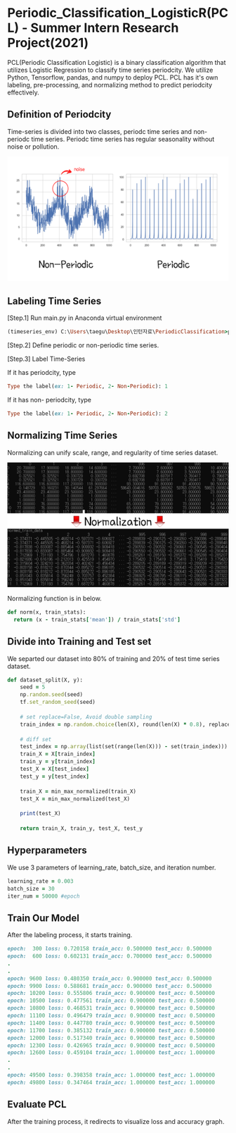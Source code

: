 # Periodic_Classification_LogisticR(PCL) - Summer Intern Research Project(2021)

PCL(Periodic Classification Logistic) is a binary classification algorithm that utilizes Logistic Regression to classify time series periodcity. We utilize Python, Tensorflow, pandas, and numpy to deploy PCL. PCL has it's own labeling, pre-processing, and normalizing method to predict periodcity effectively.

## Definition of Periodcity

Time-series is divided into two classes, periodc time series and non-periodc time series. Periodc time series has regular seasonality without noise or pollution. 

![Watch the video](resource1.png)

## Labeling Time Series

[Step.1] Run main.py in Anaconda virtual environment
```rb
(timeseries_env) C:\Users\taegu\Desktop\인턴자료\PeriodicClassification>python logistic_regression.py
```
[Step.2] Define periodic or non-periodic time series.

[Step.3] Label Time-Series

If it has periodcity, type
```rb
Type the label(ex: 1- Periodic, 2- Non-Periodic): 1
```

If it has non- periodcity, type
```rb
Type the label(ex: 1- Periodic, 2- Non-Periodic): 2
```

## Normalizing Time Series

Normalizing can unify scale, range, and regularity of time series dataset. 

![Watch the video](resource2.png)

Normalizing function is in below.
```rb
def norm(x, train_stats):
  return (x - train_stats['mean']) / train_stats['std']
```

## Divide into Training and Test set

We separted our dataset into 80% of training and 20% of test time series dataset.
```rb
def dataset_split(X, y):
	seed = 5
	np.random.seed(seed)
	tf.set_random_seed(seed)

	# set replace=False, Avoid double sampling
	train_index = np.random.choice(len(X), round(len(X) * 0.8), replace=False)

	# diff set
	test_index = np.array(list(set(range(len(X))) - set(train_index)))
	train_X = X[train_index]
	train_y = y[train_index]
	test_X = X[test_index]
	test_y = y[test_index]

	train_X = min_max_normalized(train_X)
	test_X = min_max_normalized(test_X)

	print(test_X)

	return train_X, train_y, test_X, test_y
 ```

## Hyperparameters

We use 3 parameters of learning_rate, batch_size, and iteration number.
```rb
learning_rate = 0.003
batch_size = 30
iter_num = 50000 #epoch
```

## Train Our Model

After the labeling process, it starts training. 
```rb
epoch:  300 loss: 0.720158 train_acc: 0.500000 test_acc: 0.500000
epoch:  600 loss: 0.602131 train_acc: 0.700000 test_acc: 0.500000
.
.
epoch: 9600 loss: 0.480350 train_acc: 0.900000 test_acc: 0.500000
epoch: 9900 loss: 0.588681 train_acc: 0.900000 test_acc: 0.500000
epoch: 10200 loss: 0.555806 train_acc: 0.900000 test_acc: 0.500000
epoch: 10500 loss: 0.477561 train_acc: 0.900000 test_acc: 0.500000
epoch: 10800 loss: 0.468531 train_acc: 0.900000 test_acc: 0.500000
epoch: 11100 loss: 0.496479 train_acc: 0.900000 test_acc: 0.500000
epoch: 11400 loss: 0.447780 train_acc: 0.900000 test_acc: 0.500000
epoch: 11700 loss: 0.385132 train_acc: 0.900000 test_acc: 0.500000
epoch: 12000 loss: 0.517340 train_acc: 0.900000 test_acc: 0.500000
epoch: 12300 loss: 0.426965 train_acc: 0.900000 test_acc: 0.500000
epoch: 12600 loss: 0.459104 train_acc: 1.000000 test_acc: 1.000000
.
.
epoch: 49500 loss: 0.398358 train_acc: 1.000000 test_acc: 1.000000
epoch: 49800 loss: 0.347464 train_acc: 1.000000 test_acc: 1.000000

```

## Evaluate PCL
After the training process, it redirects to visualize loss and accuracy graph.

